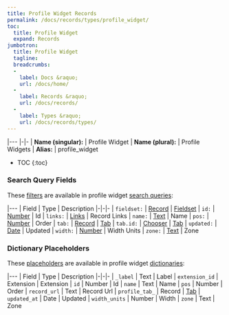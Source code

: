 ```yaml
---
title: Profile Widget Records
permalink: /docs/records/types/profile_widget/
toc:
  title: Profile Widget
  expand: Records
jumbotron:
  title: Profile Widget
  tagline: 
  breadcrumbs:
  -
    label: Docs &raquo;
    url: /docs/home/
  -
    label: Records &raquo;
    url: /docs/records/
  -
    label: Types &raquo;
    url: /docs/records/types/
---
```


|---
|-|-
| **Name (singular):** | Profile Widget
| **Name (plural):** | Profile Widgets
| **Alias:** | profile_widget

* TOC
{:toc}

### Search Query Fields

These [filters](/docs/search/filters/) are available in profile widget [search queries](/docs/search/):

|---
| Field | Type | Description
|-|-|-
| `fieldset:` | [Record](/docs/search/deep-search/) | [Fieldset](/docs/records/types/custom_fieldset/)
| `id:` | [Number](/docs/search/filters/numbers/) | Id
| `links:` | [Links](/docs/search/filters/links/) | Record Links
| `name:` | [Text](/docs/search/filters/text/) | Name
| `pos:` | [Number](/docs/search/filters/numbers/) | Order
| `tab:` | [Record](/docs/search/deep-search/) | [Tab](/docs/records/types/profile_tab/)
| `tab.id:` | [Chooser](/docs/search/filters/choosers/) | [Tab](/docs/records/types/profile_tab/)
| `updated:` | [Date](/docs/search/filters/dates/) | Updated
| `width:` | [Number](/docs/search/filters/numbers/) | Width Units
| `zone:` | [Text](/docs/search/filters/text/) | Zone

### Dictionary Placeholders

These [placeholders](/docs/bots/scripting/placeholders/) are available in profile widget [dictionaries](/docs/bots/behaviors/dictionaries/):

|---
| Field | Type | Description
|-|-|-
| `_label` | Text | Label
| `extension_id` | Extension | Extension
| `id` | Number | Id
| `name` | Text | Name
| `pos` | Number | Order
| `record_url` | Text | Record Url
| `profile_tab_` | Record | [Tab](/docs/records/types/profile_widget/)
| `updated_at` | Date | Updated
| `width_units` | Number | Width
| `zone` | Text | Zone
